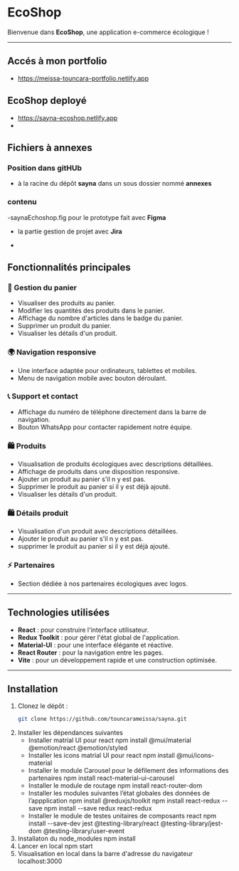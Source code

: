 # EcoShop

Bienvenue dans **EcoShop**, une application e-commerce écologique !

---
## Accés à mon portfolio
  - https://meissa-touncara-portfolio.netlify.app
    
## EcoShop deployé
  - https://sayna-ecoshop.netlify.app
  - 
## Fichiers à annexes 

### Position dans gitHUb
  - à la racine du dépôt **sayna** dans un sous dossier nommé **annexes**
### contenu     
  -saynaEchoshop.fig pour le prototype fait avec **Figma**
  - la partie gestion de projet avec **Jira**

  - 
## Fonctionnalités principales

### 🛒 Gestion du panier
- Visualiser des produits au panier.
- Modifier les quantités des produits dans le panier.
- Affichage du nombre d'articles dans le badge du panier.
- Supprimer un produit du panier.
- Visualiser les détails d'un produit.

### 🌍 Navigation responsive
- Une interface adaptée pour ordinateurs, tablettes et mobiles.
- Menu de navigation mobile avec bouton déroulant.

### 📞 Support et contact
- Affichage du numéro de téléphone directement dans la barre de navigation.
- Bouton WhatsApp pour contacter rapidement notre équipe.

### 🛍️ Produits
- Visualisation de produits écologiques avec descriptions détaillées.
- Affichage de produits dans une disposition responsive.
- Ajouter un produit au panier s'il n y est pas.
- Supprimer le produit au panier si il y est déjà ajouté.
- Visualiser les détails d'un produit.

### 🛍️ Détails produit
- Visualisation d'un produit avec descriptions détaillées.
- Ajouter le produit au panier s'il n y est pas.
- supprimer le produit au panier si il y est déjà ajouté. 
### ⚡ Partenaires
- Section dédiée à nos partenaires écologiques avec logos.

---

## Technologies utilisées

- **React** : pour construire l'interface utilisateur.
- **Redux Toolkit** : pour gérer l'état global de l'application.
- **Material-UI** : pour une interface élégante et réactive.
- **React Router** : pour la navigation entre les pages.
- **Vite** : pour un développement rapide et une construction optimisée.

---

## Installation

1. Clonez le dépôt :
   ```bash
   git clone https://github.com/touncarameissa/sayna.git
2. Installer les dépendances suivantes
    - Installer matrial UI pour react
        npm install @mui/material @emotion/react @emotion/styled
    - Installer les icons  matrial UI pour react
        npm install @mui/icons-material
    - Installer le module Carousel  pour le défilement des informations des partenaires
        npm install react-material-ui-carousel
    - Installer le module de routage
        npm install react-router-dom
    - Installer les modules suivantes l’état globales des données de l’appplication
        npm install @reduxjs/toolkit
        npm install react-redux  --save
        npm install --save redux react-redux
    - Installer le module de testes unitaires de composants react
        npm install --save-dev jest @testing-library/react @testing-library/jest-dom @testing-library/user-event
3. Installaton du node_modules
   npm install
4. Lancer en local
   npm  start
3. Visualisation en local dans la barre d'adresse du navigateur
   localhost:3000
